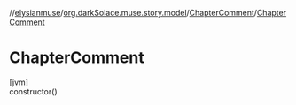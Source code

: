 //[elysianmuse](../../../index.md)/[org.darkSolace.muse.story.model](../index.md)/[ChapterComment](index.md)/[ChapterComment](-chapter-comment.md)

# ChapterComment

[jvm]\
constructor()
